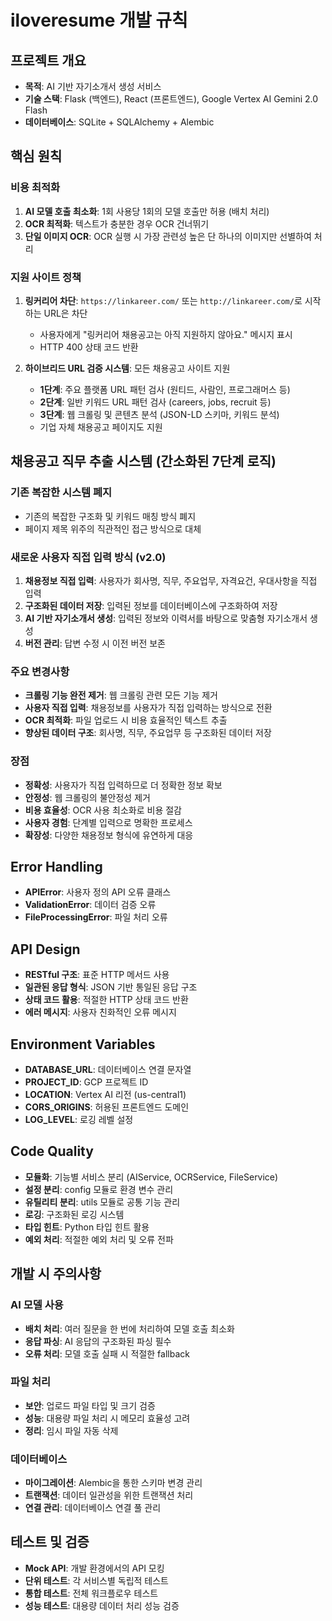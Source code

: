 # iloveresume 개발 규칙

## 프로젝트 개요
- **목적**: AI 기반 자기소개서 생성 서비스
- **기술 스택**: Flask (백엔드), React (프론트엔드), Google Vertex AI Gemini 2.0 Flash
- **데이터베이스**: SQLite + SQLAlchemy + Alembic

## 핵심 원칙

### 비용 최적화
1. **AI 모델 호출 최소화**: 1회 사용당 1회의 모델 호출만 허용 (배치 처리)
2. **OCR 최적화**: 텍스트가 충분한 경우 OCR 건너뛰기
3. **단일 이미지 OCR**: OCR 실행 시 가장 관련성 높은 단 하나의 이미지만 선별하여 처리

### 지원 사이트 정책
1. **링커리어 차단**: `https://linkareer.com/` 또는 `http://linkareer.com/`로 시작하는 URL은 차단
   - 사용자에게 "링커리어 채용공고는 아직 지원하지 않아요." 메시지 표시
   - HTTP 400 상태 코드 반환

2. **하이브리드 URL 검증 시스템**: 모든 채용공고 사이트 지원
   - **1단계**: 주요 플랫폼 URL 패턴 검사 (원티드, 사람인, 프로그래머스 등)
   - **2단계**: 일반 키워드 URL 패턴 검사 (careers, jobs, recruit 등)
   - **3단계**: 웹 크롤링 및 콘텐츠 분석 (JSON-LD 스키마, 키워드 분석)
   - 기업 자체 채용공고 페이지도 지원

## 채용공고 직무 추출 시스템 (간소화된 7단계 로직)

### 기존 복잡한 시스템 폐지
- 기존의 복잡한 구조화 및 키워드 매칭 방식 폐지
- 페이지 제목 위주의 직관적인 접근 방식으로 대체

### 새로운 사용자 직접 입력 방식 (v2.0)
1. **채용정보 직접 입력**: 사용자가 회사명, 직무, 주요업무, 자격요건, 우대사항을 직접 입력
2. **구조화된 데이터 저장**: 입력된 정보를 데이터베이스에 구조화하여 저장
3. **AI 기반 자기소개서 생성**: 입력된 정보와 이력서를 바탕으로 맞춤형 자기소개서 생성
4. **버전 관리**: 답변 수정 시 이전 버전 보존

### 주요 변경사항
- **크롤링 기능 완전 제거**: 웹 크롤링 관련 모든 기능 제거
- **사용자 직접 입력**: 채용정보를 사용자가 직접 입력하는 방식으로 전환
- **OCR 최적화**: 파일 업로드 시 비용 효율적인 텍스트 추출
- **향상된 데이터 구조**: 회사명, 직무, 주요업무 등 구조화된 데이터 저장

### 장점
- **정확성**: 사용자가 직접 입력하므로 더 정확한 정보 확보
- **안정성**: 웹 크롤링의 불안정성 제거
- **비용 효율성**: OCR 사용 최소화로 비용 절감
- **사용자 경험**: 단계별 입력으로 명확한 프로세스
- **확장성**: 다양한 채용정보 형식에 유연하게 대응

## Error Handling
- **APIError**: 사용자 정의 API 오류 클래스
- **ValidationError**: 데이터 검증 오류
- **FileProcessingError**: 파일 처리 오류

## API Design
- **RESTful 구조**: 표준 HTTP 메서드 사용
- **일관된 응답 형식**: JSON 기반 통일된 응답 구조
- **상태 코드 활용**: 적절한 HTTP 상태 코드 반환
- **에러 메시지**: 사용자 친화적인 오류 메시지

## Environment Variables
- **DATABASE_URL**: 데이터베이스 연결 문자열
- **PROJECT_ID**: GCP 프로젝트 ID
- **LOCATION**: Vertex AI 리전 (us-central1)
- **CORS_ORIGINS**: 허용된 프론트엔드 도메인
- **LOG_LEVEL**: 로깅 레벨 설정

## Code Quality
- **모듈화**: 기능별 서비스 분리 (AIService, OCRService, FileService)
- **설정 분리**: config 모듈로 환경 변수 관리
- **유틸리티 분리**: utils 모듈로 공통 기능 관리
- **로깅**: 구조화된 로깅 시스템
- **타입 힌트**: Python 타입 힌트 활용
- **예외 처리**: 적절한 예외 처리 및 오류 전파

## 개발 시 주의사항

### AI 모델 사용
- **배치 처리**: 여러 질문을 한 번에 처리하여 모델 호출 최소화
- **응답 파싱**: AI 응답의 구조화된 파싱 필수
- **오류 처리**: 모델 호출 실패 시 적절한 fallback

### 파일 처리
- **보안**: 업로드 파일 타입 및 크기 검증
- **성능**: 대용량 파일 처리 시 메모리 효율성 고려
- **정리**: 임시 파일 자동 삭제

### 데이터베이스
- **마이그레이션**: Alembic을 통한 스키마 변경 관리
- **트랜잭션**: 데이터 일관성을 위한 트랜잭션 처리
- **연결 관리**: 데이터베이스 연결 풀 관리

## 테스트 및 검증
- **Mock API**: 개발 환경에서의 API 모킹
- **단위 테스트**: 각 서비스별 독립적 테스트
- **통합 테스트**: 전체 워크플로우 테스트
- **성능 테스트**: 대용량 데이터 처리 성능 검증 